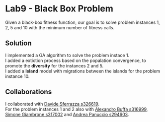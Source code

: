 # Lab9 - Black Box Problem

Given a black-box fitness function, our goal is to solve problem instances 1, 2, 5 and 10 with the minimum number of fitness calls. 

## Solution

I implemented a GA algorithm to solve the problem instace 1. \
I added a extiction process based on the popalation convergence, to promote the **diversity** for the instances 2 and 5. \
I added a **Island** model with migrations between the islands for the problem instance 10.

## Collaborations
I collaborated with [Davide Sferrazza s326619](https://github.com/FarInHeight/Computational-Intelligence/tree/main). \
For the problem instances 1 and 2 also with [Alexandro Buffa s316999](https://github.com/ExalFabu/Computational-Intelligence/tree/main), [Simone Giambrone s317002](https://github.com/JustLooller/Computational-Intelligence/tree/main) and [Andrea Panuccio s294603](https://github.com/AndPan96/Computational-Intelligence/tree/main).